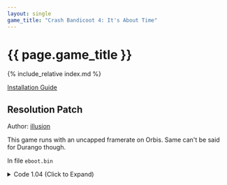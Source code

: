 ```yaml
---
layout: single
game_title: "Crash Bandicoot 4: It's About Time"
---
```


# {{ page.game_title }}

{% include_relative index.md %}

[Installation Guide](/install-instructions/)

## Resolution Patch

Author: [illusion](https://twitter.com/illusion0002)

This game runs with an uncapped framerate on Orbis. Same can't be said for Durango though.

In file `eboot.bin`

<details>
<summary>Code 1.04 (Click to Expand)</summary>

{% highlight none %}
48 8D 15 0D 08 BF 04 31 C9 3B 02 0F 95 C1 EB 7A

# 720p for base

31 C9 C7 04 8B 7F AA A6 42 48 E9 7B 00 00 00 90

# 900p for Pro

31 C9 C7 04 8B 0A 57 85 42 48 E9 7B 00 00 00 90
{% endhighlight %}

</details>
